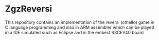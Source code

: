 # ZgzReversi
This repository contains an implementation of the reversi (othello) game in C language programming and also in ARM assembler 
which can be played in a IDE simulated such as Eclipse and in the embest S3CEV40 board
